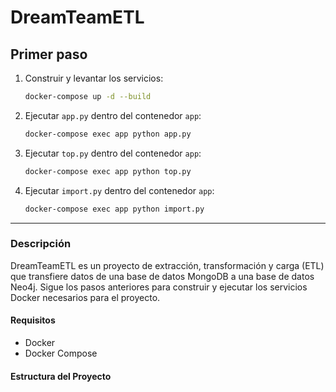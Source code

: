 # DreamTeamETL

## Primer paso

1. Construir y levantar los servicios:

    ```sh
    docker-compose up -d --build
    ```

2. Ejecutar `app.py` dentro del contenedor `app`:

    ```sh
    docker-compose exec app python app.py
    ```
3. Ejecutar `top.py` dentro del contenedor `app`:

    ```sh
    docker-compose exec app python top.py
    ```
    
4. Ejecutar `import.py` dentro del contenedor `app`:

    ```sh
    docker-compose exec app python import.py
    ```

---

### Descripción

DreamTeamETL es un proyecto de extracción, transformación y carga (ETL) que transfiere datos de una base de datos MongoDB a una base de datos Neo4j. Sigue los pasos anteriores para construir y ejecutar los servicios Docker necesarios para el proyecto.

#### Requisitos

- Docker
- Docker Compose

#### Estructura del Proyecto

